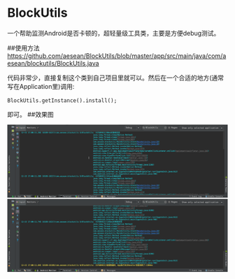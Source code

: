 # BlockUtils
一个帮助监测Android是否卡顿的，超轻量级工具类，主要是方便debug测试。

##使用方法
https://github.com/aesean/BlockUtils/blob/master/app/src/main/java/com/aesean/blockutils/BlockUtils.java

代码非常少，直接复制这个类到自己项目里就可以。然后在一个合适的地方(通常写在Application里)调用:
<pre><code>BlockUtils.getInstance().install();</code></pre>
即可。
##效果图

<img src="https://github.com/aesean/BlockUtils/blob/master/logcat_0.png" alt="GitHub" title="LogCat效果图0"/>
<img src="https://github.com/aesean/BlockUtils/blob/master/logcat_1.png" alt="GitHub" title="LogCat效果图1"/>
